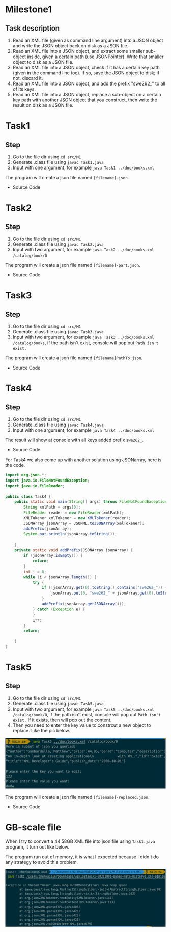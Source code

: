 # Milestone1

## Task description 

1. Read an XML file (given as command line argument) into a JSON object and write the JSON object back on disk as a JSON file.
2. Read an XML file into a JSON object, and extract some smaller sub-object inside, given a certain path (use JSONPointer). Write that smaller object to disk as a JSON file.
3. Read an XML file into a JSON object, check if it has a certain key path (given in the command line too). If so, save the JSON object to disk; if not, discard it.
4. Read an XML file into a JSON object, and add the prefix "swe262_" to all of its keys.
5. Read an XML file into a JSON object, replace a sub-object on a certain key path with another JSON object that you construct, then write the result on disk as a JSON file. 

# Task1

## Step

1. Go to the file dir using `cd src/M1`
2. Generate .class file using `javac Task1.java`
3. Input with one argument, for example `java Task1 ../doc/books.xml`

The program will create a json file named `[filename].json`.

- Source Code

# Task2

## Step

1. Go to the file dir using `cd src/M1`
2. Generate .class file using `javac Task2.java`
3. Input with two argument, for example `java Task2 ../doc/books.xml /catalog/book/0`

The program will create a json file named `[filename]-part.json`.

- Source Code

# Task3

## Step

1. Go to the file dir using `cd src/M1`
2. Generate .class file using `javac Task3.java`
3. Input with two argument, for example `java Task3 ../doc/books.xml /catalog/books`, if the path isn't exist, console will pop out `Path isn't exist.`

The program will create a json file named `[filename]PathTo.json`.

- Source Code

# Task4

## Step

1. Go to the file dir using `cd src/M1`
2. Generate .class file using `javac Task4.java`
3. Input with one argument, for example `java Task4 ../doc/books.xml`

The result will show at console with all keys added prefix `swe262_`.

- Source Code

For Task4 we also come up with another solution using JSONarray, here is the code.

```java
import org.json.*;
import java.io.FileNotFoundException;
import java.io.FileReader;

public class Task4 {
    public static void main(String[] args) throws FileNotFoundException {
        String xmlPath = args[0];
        FileReader reader = new FileReader(xmlPath);
        XMLTokener xmlTokener = new XMLTokener(reader);
        JSONArray jsonArray = JSONML.toJSONArray(xmlTokener);
        addPrefix(jsonArray);
        System.out.println(jsonArray.toString());

    }
    private static void addPrefix(JSONArray jsonArray) {
        if (jsonArray.isEmpty()) {
            return;
        }
        int i = 0;
        while (i < jsonArray.length()) {
            try {
                if (!jsonArray.get(0).toString().contains("swe262_")) {
                    jsonArray.put(0, "swe262_" + jsonArray.get(0).toString());
                }
                addPrefix(jsonArray.getJSONArray(i));
            } catch (Exception e) {
            }
            i++;
        }
        return;

    }
}
```



# Task5

## Step

1. Go to the file dir using `cd src/M1`
2. Generate .class file using `javac Task5.java`
3. Input with two argument, for example `java Task5 ../doc/books.xml /catalog/book/0`, if the path isn't exist, console will pop out `Path isn't exist.` If it exists, then will pop out the content.
4. Then you need to enter the key value to constrcut a new object to replace. Like the pic below.

![CleanShot 2022-01-09 at 20.29.03](README/CleanShot%202022-01-09%20at%2020.29.03.png)

The program will create a json file named `[filename]-replaced.json`.

- Source Code

# GB-scale file

When I try to convert a 44.58GB XML file into json file using `Task1.java` program, it turn out like below.

The program run out of memory, it is what I expected because I didn't do any strategy to avoid this problem.

![CleanShot 2022-01-09 at 20.31.12](README/CleanShot%202022-01-09%20at%2020.31.12.png)